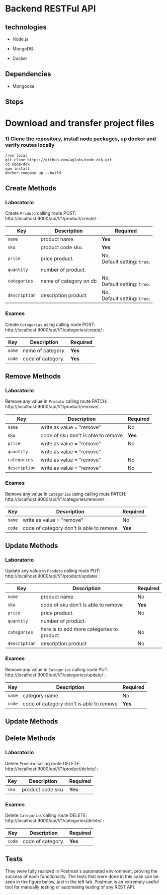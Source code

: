 # Backend RESTFul API

## technologies

- Node.js  

- MongoDB

- Docker

## Dependencies

- Mongoose 

## Steps
 
# Download and transfer project files

### 1) Clone the repository, install node packages, up docker and verify routes locally

``` 
//on local
git clone https://github.com/agloks/node-dck.git
cd node-dck
npm install
docker-compose up --build
```

## Create Methods

### Laboratorio

Create `Produto` calling route POST: http://localhost:9000/api/V1/product/create/ :

 Key| Description| Required
 ---|---|---
 `name`       | product name.             | **Yes**
 `sku`      | product code sku.                            | **Yes**
 `price`  | price product.                         | No, <br> Default setting: `true`.
 `quantity` | number of product.
 `categories`  | name of category on db                        | No, <br> Default setting: `true`.
 `description`  | description product                         | No, <br> Default setting: `true`.

### Exames

Create `Categorias` using calling route POST: http://localhost:9000/api/V1/categories/create/ :

 Key| Description| Required
 ---|---|---
 `name`       | name of category.             | **Yes**
 `code`      | code of category.                            | **Yes**


## Remove Methods

### Laboratorio

Remove any value in `Produto` calling route PATCH: http://localhost:9000/api/V1/product/remove/ :

 Key| Description| Required
 ---|---|---
 `name`       | write as value = "remove"             | No
 `sku`      | code of sku don't is able to remove                            | **Yes**
 `price`  | write as value = "remove"                         | No
 `quantity` | write as value = "remove"
 `categories`  | write as value = "remove"                       | No
 `description`  | write as value = "remove"                         | No

### Exames

Remove any value in `Categorias` using calling route PATCH: http://localhost:9000/api/V1/categories/remove/ :

 Key| Description| Required
 ---|---|---
 `name`       | write as value = "remove"             | No
 `code`      | code of category don't is able to remove                           | **Yes**


## Update Methods

### Laboratorio

Update any value in `Produto` calling route PUT: http://localhost:9000/api/V1/product/update/ :

 Key| Description| Required
 ---|---|---
 `name`       | product name.             | No
 `sku`      | code of sku don't is able to remove                            | **Yes**
 `price`  | price product.                         | No
 `quantity` | number of product.
 `categories`  | here is to add more categories to product                        | No
 `description`  | description product                         | No

### Exames

Remove any value in `Categorias` calling route PUT: http://localhost:9000/api/V1/categories/update/ :

 Key| Description| Required
 ---|---|---
 `name`       | category name.             | No
 `code`      | code of category don't is able to remove                           | **Yes**

 ## Update Methods


## Delete Methods

### Laboratorio

Delete `Produto` calling route DELETE: http://localhost:9000/api/V1/product/delete/ :

 Key| Description| Required
 ---|---|---
 `sku`      | product code sku.                            | **Yes**

### Exames

Delete `Categorias` calling route DELETE: http://localhost:9000/api/V1/categories/delete/ :

 Key| Description| Required
 ---|---|---
 `code`      | code of category.                           | **Yes**


## Tests

They were fully realized in Postman's automated environment, proving the success of each functionality. The tests that were done in this case can be seen in the figure below, just in the left tab. Postman is an extremely useful tool for manually testing or automating testing of any REST API.